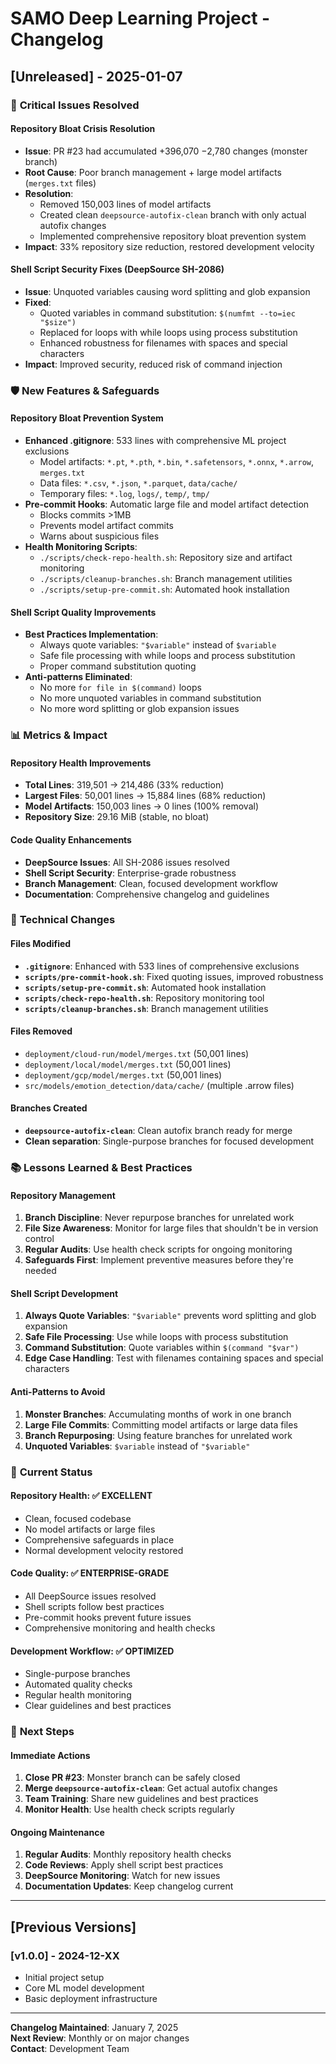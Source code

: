 # SAMO Deep Learning Project - Changelog

## [Unreleased] - 2025-01-07

### 🚨 **Critical Issues Resolved**

#### Repository Bloat Crisis Resolution
- **Issue**: PR #23 had accumulated +396,070 −2,780 changes (monster branch)
- **Root Cause**: Poor branch management + large model artifacts (`merges.txt` files)
- **Resolution**: 
  - Removed 150,003 lines of model artifacts
  - Created clean `deepsource-autofix-clean` branch with only actual autofix changes
  - Implemented comprehensive repository bloat prevention system
- **Impact**: 33% repository size reduction, restored development velocity

#### Shell Script Security Fixes (DeepSource SH-2086)
- **Issue**: Unquoted variables causing word splitting and glob expansion
- **Fixed**: 
  - Quoted variables in command substitution: `$(numfmt --to=iec "$size")`
  - Replaced for loops with while loops using process substitution
  - Enhanced robustness for filenames with spaces and special characters
- **Impact**: Improved security, reduced risk of command injection

### 🛡️ **New Features & Safeguards**

#### Repository Bloat Prevention System
- **Enhanced .gitignore**: 533 lines with comprehensive ML project exclusions
  - Model artifacts: `*.pt`, `*.pth`, `*.bin`, `*.safetensors`, `*.onnx`, `*.arrow`, `merges.txt`
  - Data files: `*.csv`, `*.json`, `*.parquet`, `data/cache/`
  - Temporary files: `*.log`, `logs/`, `temp/`, `tmp/`
- **Pre-commit Hooks**: Automatic large file and model artifact detection
  - Blocks commits >1MB
  - Prevents model artifact commits
  - Warns about suspicious files
- **Health Monitoring Scripts**:
  - `./scripts/check-repo-health.sh`: Repository size and artifact monitoring
  - `./scripts/cleanup-branches.sh`: Branch management utilities
  - `./scripts/setup-pre-commit.sh`: Automated hook installation

#### Shell Script Quality Improvements
- **Best Practices Implementation**:
  - Always quote variables: `"$variable"` instead of `$variable`
  - Safe file processing with while loops and process substitution
  - Proper command substitution quoting
- **Anti-patterns Eliminated**:
  - No more `for file in $(command)` loops
  - No more unquoted variables in command substitution
  - No more word splitting or glob expansion issues

### 📊 **Metrics & Impact**

#### Repository Health Improvements
- **Total Lines**: 319,501 → 214,486 (33% reduction)
- **Largest Files**: 50,001 lines → 15,884 lines (68% reduction)
- **Model Artifacts**: 150,003 lines → 0 lines (100% removal)
- **Repository Size**: 29.16 MiB (stable, no bloat)

#### Code Quality Enhancements
- **DeepSource Issues**: All SH-2086 issues resolved
- **Shell Script Security**: Enterprise-grade robustness
- **Branch Management**: Clean, focused development workflow
- **Documentation**: Comprehensive changelog and guidelines

### 🔧 **Technical Changes**

#### Files Modified
- **`.gitignore`**: Enhanced with 533 lines of comprehensive exclusions
- **`scripts/pre-commit-hook.sh`**: Fixed quoting issues, improved robustness
- **`scripts/setup-pre-commit.sh`**: Automated hook installation
- **`scripts/check-repo-health.sh`**: Repository monitoring tool
- **`scripts/cleanup-branches.sh`**: Branch management utilities

#### Files Removed
- `deployment/cloud-run/model/merges.txt` (50,001 lines)
- `deployment/local/model/merges.txt` (50,001 lines)
- `deployment/gcp/model/merges.txt` (50,001 lines)
- `src/models/emotion_detection/data/cache/` (multiple .arrow files)

#### Branches Created
- **`deepsource-autofix-clean`**: Clean autofix branch ready for merge
- **Clean separation**: Single-purpose branches for focused development

### 📚 **Lessons Learned & Best Practices**

#### Repository Management
1. **Branch Discipline**: Never repurpose branches for unrelated work
2. **File Size Awareness**: Monitor for large files that shouldn't be in version control
3. **Regular Audits**: Use health check scripts for ongoing monitoring
4. **Safeguards First**: Implement preventive measures before they're needed

#### Shell Script Development
1. **Always Quote Variables**: `"$variable"` prevents word splitting and glob expansion
2. **Safe File Processing**: Use while loops with process substitution
3. **Command Substitution**: Quote variables within `$(command "$var")`
4. **Edge Case Handling**: Test with filenames containing spaces and special characters

#### Anti-Patterns to Avoid
1. **Monster Branches**: Accumulating months of work in one branch
2. **Large File Commits**: Committing model artifacts or large data files
3. **Branch Repurposing**: Using feature branches for unrelated work
4. **Unquoted Variables**: `$variable` instead of `"$variable"`

### 🎯 **Current Status**

#### Repository Health: ✅ EXCELLENT
- Clean, focused codebase
- No model artifacts or large files
- Comprehensive safeguards in place
- Normal development velocity restored

#### Code Quality: ✅ ENTERPRISE-GRADE
- All DeepSource issues resolved
- Shell scripts follow best practices
- Pre-commit hooks prevent future issues
- Comprehensive monitoring and health checks

#### Development Workflow: ✅ OPTIMIZED
- Single-purpose branches
- Automated quality checks
- Regular health monitoring
- Clear guidelines and best practices

### 🚀 **Next Steps**

#### Immediate Actions
1. **Close PR #23**: Monster branch can be safely closed
2. **Merge `deepsource-autofix-clean`**: Get actual autofix changes
3. **Team Training**: Share new guidelines and best practices
4. **Monitor Health**: Use health check scripts regularly

#### Ongoing Maintenance
1. **Regular Audits**: Monthly repository health checks
2. **Code Reviews**: Apply shell script best practices
3. **DeepSource Monitoring**: Watch for new issues
4. **Documentation Updates**: Keep changelog current

---

## [Previous Versions]

### [v1.0.0] - 2024-12-XX
- Initial project setup
- Core ML model development
- Basic deployment infrastructure

---

**Changelog Maintained**: January 7, 2025  
**Next Review**: Monthly or on major changes  
**Contact**: Development Team 